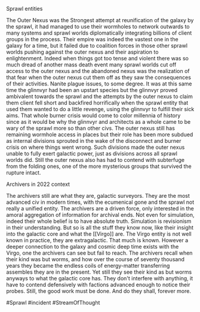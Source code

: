 Sprawl entities

The Outer Nexus was the Strongest attempt at reunification of the galaxy by the sprawl, it had managed to use their wormholes to network outwards to many systems and sprawl worlds diplomatically integrating billions of client groups in the process. Their empire was indeed the vastest one in the galaxy for a time, but it failed due to coalition forces in those other sprawl worlds pushing against the outer nexus and their aspiration to enlightenment. Indeed when things got too tense and violent there was so much dread of another mass death event many sprawl worlds cut off access to the outer nexus and the abandoned nexus was the realization of that fear when the outer nexus cut them off as they saw the consequences of their activities. Nanite plague issues, to some degree. It was at this same time the glinnvyr had been an upstart species but the glinnvyr proved ambivalent towards the sprawl and the attempts by the outer nexus to claim them client fell short and backfired horrifically when the sprawl entity that used them wanted to do a little revenge, using the glinnvyr to fulfill their sick aims. That whole burner crisis would come to color millennia of history since as it would be why the glinnvyr and architects as a whole came to be wary of the sprawl more so than other civs. The outer nexus still has remaining wormhole access in places but their role has been more subdued as internal divisions sprouted in the wake of the disconnect and burner crisis on where things went wrong. Such divisions made the outer nexus unable to fully exert galactic power, just as divisions across all sprawl worlds did. Still the outer nexus also has had to contend with subterfuge from the folding ones, one of the more mysterious groups that survived the rupture intact.

Archivers in 2022 context

The archivers still are what they are, galactic surveyors. They are the most advanced civ in modern times, with the ecumenical gone and the sprawl not really a unified entity. The archivers are a driven force, only interested in the amoral aggregation of information for archival ends. Not even for simulation, indeed their whole belief is to have absolute truth. Simulation is revisionism in their understanding. But so is all the stuff they know now, like their insight into the galactic core and what the [[Virgo]] are. The Virgo entity is not well known in practice, they are extragalactic. That much is known. However a deeper connection to the galaxy and cosmic deep time exists with the Virgo, one the archivers can see but fail to reach. The archivers recall when their kind was but worms, and how over the course of seventy thousand years they became the endless coils of energy-matter transferring assembles they are in the present. Yet still they see their kind as but worms anyways to what the galactic core has. They don't interfere with anything, it have to contend defensively with factions advanced enough to notice their probes. Still, the good work must be done. And do they shall, forever more.

#Sprawl 
#incident 
#StreamOfThought 